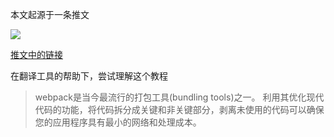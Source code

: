 本文起源于一条推文

![](https://i.loli.net/2018/02/11/5a7fdff7c522f.png)

[推文中的链接](https://developers.google.com/web/fundamentals/performance/webpack/)

在翻译工具的帮助下，尝试理解这个教程

> webpack是当今最流行的打包工具(bundling tools)之一。 利用其优化现代代码的功能，将代码拆分成关键和非关键部分，剥离未使用的代码可以确保您的应用程序具有最小的网络和处理成本。
